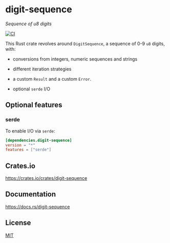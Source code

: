 # digit-sequence

_Sequence of u8 digits_

[![CI](https://github.com/giancosta86/digit-sequence/actions/workflows/publish-to-crates.yml/badge.svg)](https://github.com/giancosta86/digit-sequence/actions/workflows/publish-to-crates.yml)

This Rust crate revolves around `DigitSequence`, a sequence of 0-9 `u8` digits, with:

- conversions from integers, numeric sequences and strings

- different iteration strategies

- a custom `Result` and a custom `Error`.

- optional `serde` I/O

## Optional features

### serde

To enable I/O via `serde`:

```toml
[dependencies.digit-sequence]
version = "*"
features = ["serde"]
```

## Crates.io

https://crates.io/crates/digit-sequence

## Documentation

https://docs.rs/digit-sequence

## License

[MIT](LICENSE)

